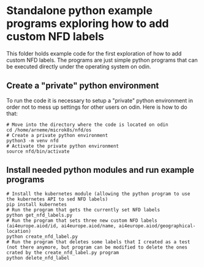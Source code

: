 # Standalone python example programs exploring how to add custom NFD labels
This folder holds example code for the first exploration of how to add custom NFD labels. The programs are just simple python programs that can be executed directly under the operating system on odin.

## Create a "private" python environment
To run the code it is necessary to setup a "private" python environment in order not to mess up settings for other users on odin. Here is how to do that:
```
# Move into the directory where the code is located on odin
cd /home/arneme/microk8s/nfd/os
# Create a private python environment
python3 -m venv nfd
# Activate the private python environment
source nfd/bin/activate
```

## Install needed python modules and run example programs
```
# Install the kubernetes module (allowing the python program to use the kubernetes API to sed NFD labels)
pip install kubernetes
# Run the program that gets the currently set NFD labels
python get_nfd_labels.py
# Run the program that sets three new custom NFD labels (ai4europe.aiod/id, ai4europe.aiod/name, ai4europe.aiod/geographical-location)
python create_nfd_label.py
# Run the program that deletes some labels that I created as a test (not there anymore, but program can be modified to delete the ones crated by the create_nfd_label.py program
python delete_nfd_label
```
